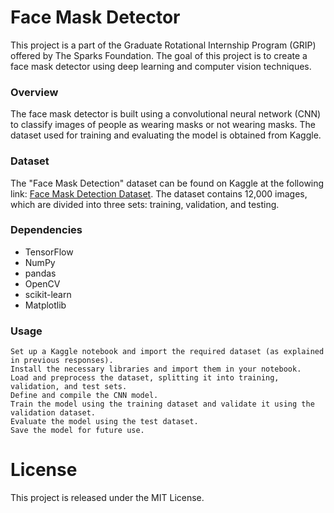 # Face Mask Detector

This project is a part of the Graduate Rotational Internship Program (GRIP) offered by The Sparks Foundation. The goal of this project is to create a face mask detector using deep learning and computer vision techniques.

### Overview

The face mask detector is built using a convolutional neural network (CNN) to classify images of people as wearing masks or not wearing masks. The dataset used for training and evaluating the model is obtained from Kaggle.

### Dataset

The "Face Mask Detection" dataset can be found on Kaggle at the following link: [Face Mask Detection Dataset](https://www.kaggle.com/datasets/ashishjangra27/face-mask-12k-images-dataset). The dataset contains 12,000 images, which are divided into three sets: training, validation, and testing.

### Dependencies

- TensorFlow
- NumPy
- pandas
- OpenCV
- scikit-learn
- Matplotlib

### Usage

    Set up a Kaggle notebook and import the required dataset (as explained in previous responses).
    Install the necessary libraries and import them in your notebook.
    Load and preprocess the dataset, splitting it into training, validation, and test sets.
    Define and compile the CNN model.
    Train the model using the training dataset and validate it using the validation dataset.
    Evaluate the model using the test dataset.
    Save the model for future use.
    
# License

This project is released under the MIT License.
